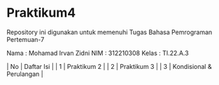 # Praktikum4
Repository ini digunakan untuk memenuhi Tugas Bahasa Pemrograman Pertemuan-7

Nama    : Mohamad Irvan Zidni
NIM     : 312210308
Kelas   : TI.22.A.3

| No | Daftar Isi |
| 1 | Praktikum 2 |
| 2 | Praktikum 3 |
| 3 | Kondisional & Perulangan |